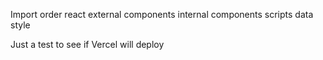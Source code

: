 Import order
    react
    external components
    internal components
    scripts
    data
    style

Just a test to see if Vercel will deploy
